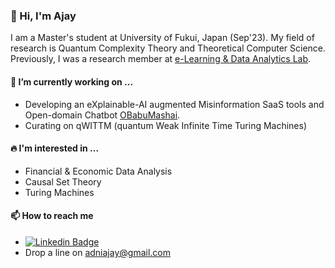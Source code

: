 ### 👋 Hi, I'm Ajay 

I am a Master's student at University of Fukui, Japan (Sep'23). My field of research is Quantum Complexity Theory and Theoretical Computer Science. Previously, I was a research member at [e-Learning & Data Analytics Lab](https://eldalab.in/).

#### 🚀 I’m currently working on ...

- Developing an eXplainable-AI augmented Misinformation SaaS tools and Open-domain Chatbot [OBabuMashai](https://mismemoir.weebly.com/).
- Curating on qWITTM (quantum Weak Infinite Time Turing Machines)

#### 🔥 I'm interested in ...

- Financial & Economic Data Analysis
- Causal Set Theory
- Turing Machines 

#### 📫 How to reach me
- [![Linkedin Badge](https://img.shields.io/badge/-LinkedIn-blue?style=flat-square&logo=Linkedin&logoColor=white&link=https://www.linkedin.com/in/roomylee/)](https://www.linkedin.com/in/ajayaiag/)
 -  Drop a line on adniajay@gmail.com
 
<!---
ajay-cogsci/ajay-cogsci is a ✨ special ✨ repository because its `README.md` (this file) appears on your GitHub profile.
You can click the Preview link to take a look at your changes.
--->
